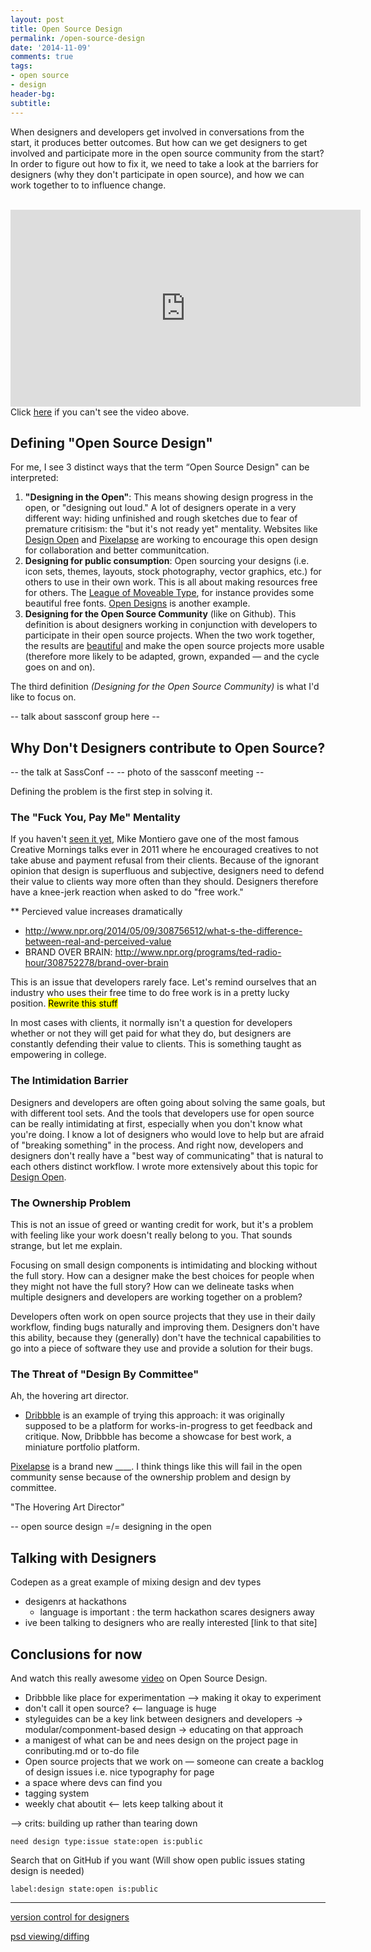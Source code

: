 ```yaml
---
layout: post
title: Open Source Design
permalink: /open-source-design
date: '2014-11-09'
comments: true
tags:
- open source
- design
header-bg: 
subtitle: 
---
```


When designers and developers get involved in conversations from the start, it produces better outcomes. But how can we get designers to get involved and participate more in the open source community from the start? In order to figure out how to fix it, we need to take a look at the barriers for designers (why they don't participate in open source), and how we can work together to to influence change.

<br>
<div class="video-container">
  <iframe src="http://www.youtube.com/embed/TkpjDOlB17E" frameborder="0" width="560" height="315"></iframe>
</div>
<div class="caption">Click <a href="http://www.youtube.com/embed/TkpjDOlB17E">here</a> if you can't see the video above.</div>

## Defining "Open Source Design"
For me, I see 3 distinct ways that the term “Open Source Design" can be interpreted:

1. **"Designing in the Open"**: This means showing design progress in the open, or "designing out loud." A lot of designers operate in a very different way: hiding unfinished and rough sketches due to fear of premature critisism: the "but it's not ready yet" mentality. Websites like [Design Open](http://designopen.org) and [Pixelapse](https://www.pixelapse.com/open) are working to encourage this open design for collaboration and better communitcation.
2. **Designing for public consumption**: Open sourcing your designs (i.e. icon sets, themes, layouts, stock photography, vector graphics, etc.) for others to use in their own work. This is all about making resources free for others. The [League of Moveable Type](https://www.theleagueofmoveabletype.com/), for instance provides some beautiful free fonts. [Open Designs](http://www.opendesigns.org/) is another example.
3. **Designing for the Open Source Community** (like on Github). This definition is about designers working in conjunction with developers to participate in their open source projects. When the two work together, the results are [beautiful](http://beautifulopen.com/) and make the open source projects more usable (therefore more likely to be adapted, grown, expanded &mdash; and the cycle goes on and on).

The third definition *(Designing for the Open Source Community)* is what I'd like to focus on.

-- talk about sassconf group here --

## Why Don't Designers contribute to Open Source?

-- the talk at SassConf --
-- photo of the sassconf meeting --

Defining the problem is the first step in solving it.

### The "Fuck You, Pay Me" Mentality

If you haven't [seen it yet](https://www.youtube.com/watch?v=jVkLVRt6c1U), Mike Montiero gave one of the most famous Creative Mornings talks ever in 2011 where he encouraged creatives to not take abuse and payment refusal from their clients. Because of the ignorant opinion that design is superfluous and subjective, designers need to defend their value to clients way more often than they should. Designers therefore have a knee-jerk reaction when asked to do "free work." 

** Percieved value increases dramatically 
- http://www.npr.org/2014/05/09/308756512/what-s-the-difference-between-real-and-perceived-value
- BRAND OVER BRAIN: http://www.npr.org/programs/ted-radio-hour/308752278/brand-over-brain

This is an issue that developers rarely face. Let's remind ourselves that an industry who uses their free time to do free work is in a pretty lucky position. 
<mark>Rewrite this stuff</mark>

In most cases with clients, it normally isn't a question for developers whether or not they will get paid for what they do, but designers are constantly defending their value to clients. This is something taught as empowering in college.

### The Intimidation Barrier

Designers and developers are often going about solving the same goals, but with different tool sets. And the tools that developers use for open source can be really intimidating at first, especially when you don't know what you're doing. I know a lot of designers who would love to help but are afraid of "breaking something" in the process. And right now, developers and designers don't really have a "best way of communicating" that is natural to each others distinct workflow. I wrote more extensively about this topic for [Design Open](http://designopen.org/barriers-for-designers).

### The Ownership Problem

This is not an issue of greed or wanting credit for work, but it's a problem with feeling like your work doesn't really belong to you. That sounds strange, but let me explain. 

Focusing on small design components is intimidating and blocking without the full story. How can a designer make the best choices for people when they might not have the full story? How can we delineate tasks when multiple designers and developers are working together on a problem?

Developers often work on open source projects that they use in their daily workflow, finding bugs naturally and improving them. Designers don't have this ability, because they (generally) don't have the technical capabilities to go into a piece of software they use and provide a solution for their bugs. 

### The Threat of "Design By Committee"

Ah, the hovering art director.

- [Dribbble](http://dribbble.com) is an example of trying this approach: it was originally supposed to be a platform for works-in-progress to get feedback and critique. Now, Dribbble has become a showcase for best work, a miniature portfolio platform.

[Pixelapse](https://www.pixelapse.com/explore) is a brand new ____. I think things like this will fail in the open community sense because of the ownership problem and design by committee.

"The Hovering Art Director"

-- open source design =/= designing in the open

## Talking with Designers

Codepen as a great example of mixing design and dev types
- desigenrs at hackathons
  - language is important : the term hackathon scares designers away
- ive been talking to designers who are really interested [link to that site]

## Conclusions for now

And watch this really awesome [video](https://www.youtube.com/watch?v=djf8sLjtbzU) on Open Source Design.


- Dribbble like place for experimentation
  --> making it okay to experiment
- don't call it open source? <-- language is huge
- styleguides can be a key link between designers and developers
    -> modular/componment-based design
    -> educating on that approach
- a manigest of what can be and nees design on the project page in conributing.md or to-do file
- Open source projects that we work on — someone can create a backlog of design issues i.e. nice typography for page
- a space where devs can find you
- tagging system
- weekly chat aboutit <-- lets keep talking about it

--> crits: building up rather than tearing down

`need design type:issue state:open is:public`

Search that on GitHub if you want (Will show open public issues stating design is needed)

`label:design state:open is:public`

---
[version control for designers](http://venturebeat.com/2014/06/05/for-designers-version-control-is-a-big-problem-but-github-is-close-to-solving-it/)

[psd viewing/diffing](https://github.com/blog/1845-psd-viewing-diffing)



